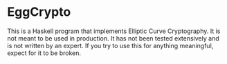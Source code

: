 # EggCrypto

This is a Haskell program that implements Elliptic Curve Cryptography. It is not meant to be used in production. It has not been tested extensively and is not written by an expert. If you try to use this for anything meaningful, expect for it to be broken.
